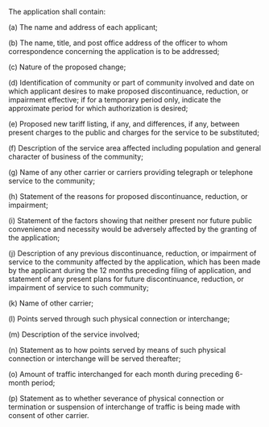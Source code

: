 The application shall contain:

(a) The name and address of each applicant;

(b) The name, title, and post office address of the officer to whom correspondence concerning the application is to be addressed;

(c) Nature of the proposed change;

(d) Identification of community or part of community involved and date on which applicant desires to make proposed discontinuance, reduction, or impairment effective; if for a temporary period only, indicate the approximate period for which authorization is desired;

(e) Proposed new tariff listing, if any, and differences, if any, between present charges to the public and charges for the service to be substituted;

(f) Description of the service area affected including population and general character of business of the community;

(g) Name of any other carrier or carriers providing telegraph or telephone service to the community;

(h) Statement of the reasons for proposed discontinuance, reduction, or impairment;

(i) Statement of the factors showing that neither present nor future public convenience and necessity would be adversely affected by the granting of the application;

(j) Description of any previous discontinuance, reduction, or impairment of service to the community affected by the application, which has been made by the applicant during the 12 months preceding filing of application, and statement of any present plans for future discontinuance, reduction, or impairment of service to such community;

(k) Name of other carrier;

(l) Points served through such physical connection or interchange;

(m) Description of the service involved;

(n) Statement as to how points served by means of such physical connection or interchange will be served thereafter;

(o) Amount of traffic interchanged for each month during preceding 6-month period;

(p) Statement as to whether severance of physical connection or termination or suspension of interchange of traffic is being made with consent of other carrier.


